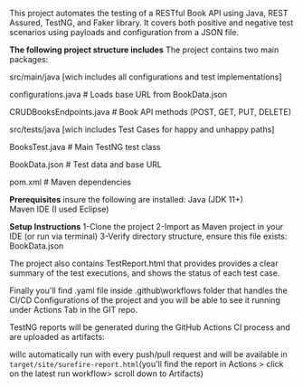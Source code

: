 This project automates the testing of a RESTful Book API using Java, REST Assured, TestNG, and Faker library. It covers both positive and negative test scenarios using payloads and configuration from a JSON file.

**The following project structure includes**
The project contains two main packages:

src/main/java [wich includes all configurations and test implementations]

configurations.java      # Loads base URL from BookData.json

CRUDBooksEndpoints.java  # Book API methods (POST, GET, PUT, DELETE)

src/tests/java [wich includes Test Cases for happy and unhappy paths]

BooksTest.java           # Main TestNG test class

BookData.json            # Test data and base URL

pom.xml                  # Maven dependencies

**Prerequisites**
insure the following are installed:
Java (JDK 11+)	
Maven
IDE (I used Eclipse)

**Setup Instructions**
1-Clone the project
2-Import as Maven project in your IDE (or run via terminal)
3-Verify directory structure, ensure this file exists: BookData.json

The project also contains TestReport.html that provides provides a clear summary of the test executions, and shows the status of each test case.

Finally you'll find .yaml file inside .github\workflows folder that handles the CI/CD Configurations of the project and you will be able to see it running under Actions Tab in the GIT repo.

TestNG reports will be generated during the GitHub Actions CI process and are uploaded as artifacts:

willc automatically run with every push/pull request
and will be available in `target/site/surefire-report.html`(you'll find the report in Actions > click on the latest run workflow> scroll down to Artifacts)
 
